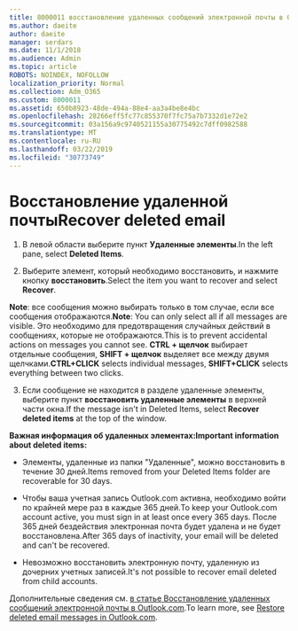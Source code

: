 ```yaml
---
title: 8000011 восстановление удаленных сообщений электронной почты в Outlook.com
ms.author: daeite
author: daeite
manager: serdars
ms.date: 11/1/2018
ms.audience: Admin
ms.topic: article
ROBOTS: NOINDEX, NOFOLLOW
localization_priority: Normal
ms.collection: Adm_O365
ms.custom: 8000011
ms.assetid: 650b8923-48de-494a-88e4-aa3a4be8e4bc
ms.openlocfilehash: 28266eff5fc77c855370f7fc75a7b7332d1e72e2
ms.sourcegitcommit: 03a156a9c9740521155a30775492c7dff0982588
ms.translationtype: MT
ms.contentlocale: ru-RU
ms.lasthandoff: 03/22/2019
ms.locfileid: "30773749"
---
```

# <a name="recover-deleted-email"></a><span data-ttu-id="67bfb-102">Восстановление удаленной почты</span><span class="sxs-lookup"><span data-stu-id="67bfb-102">Recover deleted email</span></span>

1. <span data-ttu-id="67bfb-103">В левой области выберите пункт **Удаленные элементы**.</span><span class="sxs-lookup"><span data-stu-id="67bfb-103">In the left pane, select **Deleted Items**.</span></span> 
    
2. <span data-ttu-id="67bfb-104">Выберите элемент, который необходимо восстановить, и нажмите кнопку **восстановить**.</span><span class="sxs-lookup"><span data-stu-id="67bfb-104">Select the item you want to recover and select **Recover**.</span></span> 
  
 <span data-ttu-id="67bfb-105">**Note**: все сообщения можно выбирать только в том случае, если все сообщения отображаются.</span><span class="sxs-lookup"><span data-stu-id="67bfb-105">**Note**: You can only select all if all messages are visible.</span></span> <span data-ttu-id="67bfb-106">Это необходимо для предотвращения случайных действий в сообщениях, которые не отображаются.</span><span class="sxs-lookup"><span data-stu-id="67bfb-106">This is to prevent accidental actions on messages you cannot see.</span></span> <span data-ttu-id="67bfb-107">**CTRL + щелчок** выбирает отдельные сообщения, **SHIFT + щелчок** выделяет все между двумя щелчками.</span><span class="sxs-lookup"><span data-stu-id="67bfb-107">**CTRL+CLICK** selects individual messages, **SHIFT+CLICK** selects everything between two clicks.</span></span> 
    
3. <span data-ttu-id="67bfb-108">Если сообщение не находится в разделе удаленные элементы, выберите пункт **восстановить удаленные элементы** в верхней части окна.</span><span class="sxs-lookup"><span data-stu-id="67bfb-108">If the message isn't in Deleted Items, select **Recover deleted items** at the top of the window.</span></span> 
    
 <span data-ttu-id="67bfb-109">**Важная информация об удаленных элементах:**</span><span class="sxs-lookup"><span data-stu-id="67bfb-109">**Important information about deleted items:**</span></span>
  
- <span data-ttu-id="67bfb-110">Элементы, удаленные из папки "Удаленные", можно восстановить в течение 30 дней.</span><span class="sxs-lookup"><span data-stu-id="67bfb-110">Items removed from your Deleted Items folder are recoverable for 30 days.</span></span>
    
- <span data-ttu-id="67bfb-111">Чтобы ваша учетная запись Outlook.com активна, необходимо войти по крайней мере раз в каждые 365 дней.</span><span class="sxs-lookup"><span data-stu-id="67bfb-111">To keep your Outlook.com account active, you must sign in at least once every 365 days.</span></span> <span data-ttu-id="67bfb-112">После 365 дней бездействия электронная почта будет удалена и не будет восстановлена.</span><span class="sxs-lookup"><span data-stu-id="67bfb-112">After 365 days of inactivity, your email will be deleted and can't be recovered.</span></span>
    
- <span data-ttu-id="67bfb-113">Невозможно восстановить электронную почту, удаленную из дочерних учетных записей.</span><span class="sxs-lookup"><span data-stu-id="67bfb-113">It's not possible to recover email deleted from child accounts.</span></span>
    
<span data-ttu-id="67bfb-114">Дополнительные сведения см. [в статье Восстановление удаленных сообщений электронной почты в Outlook.com](https://go.microsoft.com/fwlink/p/?linkid=873117).</span><span class="sxs-lookup"><span data-stu-id="67bfb-114">To learn more, see [Restore deleted email messages in Outlook.com](https://go.microsoft.com/fwlink/p/?linkid=873117).</span></span>
  


